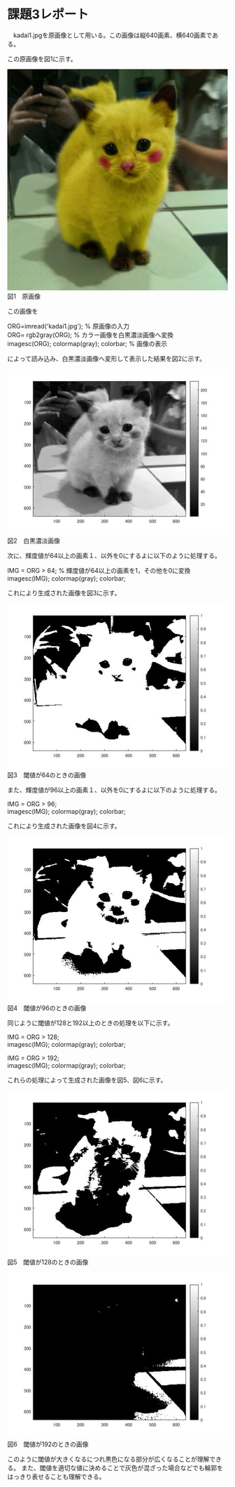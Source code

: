 # 課題3レポート

　kadai1.jpgを原画像として用いる。この画像は縦640画素、横640画素である。

この原画像を図1に示す。

![原画像](https://github.com/taigakojima/gazosyorikogakukadai/blob/master/gazousyori/kadai1.jpg?raw=true)  
図1　原画像

この画像を

ORG=imread('kadai1.jpg'); % 原画像の入力  
ORG= rgb2gray(ORG); % カラー画像を白黒濃淡画像へ変換  
imagesc(ORG); colormap(gray); colorbar; % 画像の表示

によって読み込み、白黒濃淡画像へ変形して表示した結果を図2に示す。

![原画像](https://github.com/taigakojima/gazosyorikogakukadai/blob/master/gazousyori/kadai3_1.jpg?raw=true)
図2　白黒濃淡画像

次に、輝度値が64以上の画素１、以外を0にするよに以下のように処理する。

IMG = ORG > 64; % 輝度値が64以上の画素を1，その他を0に変換  
imagesc(IMG); colormap(gray); colorbar;

これにより生成された画像を図3に示す。

![原画像](https://github.com/taigakojima/gazosyorikogakukadai/blob/master/gazousyori/kadai3_2.jpg?raw=true)
図3　閾値が64のときの画像

また、輝度値が96以上の画素１、以外を0にするよに以下のように処理する。

IMG = ORG > 96;  
imagesc(IMG); colormap(gray); colorbar;

これにより生成された画像を図4に示す。

![原画像](https://github.com/taigakojima/gazosyorikogakukadai/blob/master/gazousyori/kadai3_3.jpg?raw=true)
図4　閾値が96のときの画像

同じように閾値が128と192以上のときの処理を以下に示す。

IMG = ORG > 128;  
imagesc(IMG); colormap(gray); colorbar;

IMG = ORG > 192;  
imagesc(IMG); colormap(gray); colorbar;

これらの処理によって生成された画像を図5、図6に示す。

![原画像](https://github.com/taigakojima/gazosyorikogakukadai/blob/master/gazousyori/kadai3_4.jpg?raw=true)
図5　閾値が128のときの画像

![原画像](https://github.com/taigakojima/gazosyorikogakukadai/blob/master/gazousyori/kadai3_5.jpg?raw=true)
図6　閾値が192のときの画像

このように閾値が大きくなるにつれ黒色になる部分が広くなることが理解できる。
また、閾値を適切な値に決めることで灰色が混ざった場合などでも輪郭をはっきり表せることも理解できる。
